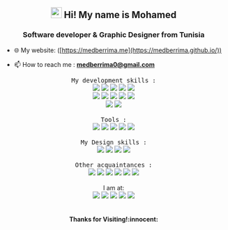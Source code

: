 <h2 align="center"><img src="https://media.giphy.com/media/hvRJCLFzcasrR4ia7z/giphy.gif" width="25px"> Hi! My name is Mohamed</h2>
<h3 align="center">Software developer & Graphic Designer from Tunisia</h3>

- 🌐 My website: ([https://medberrima.me](https://medberrima.github.io/))

- 📫 How to reach me : **medberrima0@gmail.com**




<p align="center">
   <samp>My development skills : </samp> 
<br> 
   <img src="https://img.shields.io/badge/React Js-61DAFB?style=for-the-badge&logo=react&logoColor=black"/>
    <img src="https://img.shields.io/badge/React Native-61DAFB?style=for-the-badge&logo=react&logoColor=black"/>
   <img src=" https://img.shields.io/badge/redux-7A41BA?style=for-the-badge&logo=redux&logoColor=white"/>
     <img src="https://img.shields.io/badge/nest%20JS-D5214A?style=for-the-badge&logo=nestjs&logoColor=white"/>
  <img src="https://img.shields.io/badge/Express%20JS-E7D41C?style=for-the-badge&logo=express&logoColor=black"/>


<br> 

   <img src="https://img.shields.io/badge/JavaScript-F7DF1E?style=for-the-badge&logo=javascript&logoColor=black"/> 
    <img src="https://img.shields.io/badge/TypeScript-2F74C0?style=for-the-badge&logo=TypeScript&logoColor=white"/> 
   <img src="https://img.shields.io/badge/Bootstrap-563D7C?style=for-the-badge&logo=bootstrap&logoColor=white"/>
   <img src="https://img.shields.io/badge/CSS3-1572B6?style=for-the-badge&logo=css3&logoColor=white"/> 
   <img src="https://img.shields.io/badge/HTML5-E34F26?style=for-the-badge&logo=html5&logoColor=white"/><br> 
      <img src="https://img.shields.io/badge/Mongo-green?style=for-the-badge&logo=mongodb&logoColor=black"/>
   <img src="https://img.shields.io/badge/MySQL-orange?style=for-the-badge&logo=mysql&logoColor=black"/>
   <br><br><samp>Tools : </samp> <br>
   <img src="https://img.shields.io/badge/azure%20devops-0078D4?style=for-the-badge&logo=azuredevops&logoColor=white"/>
   <img src="https://img.shields.io/badge/git/github-E34F26?style=for-the-badge&logo=github&logoColor=white"/>
   <img src="https://img.shields.io/badge/Postman-orange?style=for-the-badge&logo=postman&logoColor=white"/>
   <img src="https://img.shields.io/badge/uml-black?style=for-the-badge&logo=UML&logoColor=red"/> 
    <img src="https://img.shields.io/badge/Vs_code-0078D4?style=for-the-badge&logo=visual%20studio%20code&logoColor=white"/> 
  <br><br><samp>My Design skills : </samp> <br>
   <img src="https://img.shields.io/badge/Adobe%20Photoshop-31A8FF?style=for-the-badge&logo=Adobe%20Photoshop&logoColor=black"/> 
  <img src="https://img.shields.io/badge/Adobe%20Illustrator-FF9A00?style=for-the-badge&logo=adobe%20illustrator&logoColor=black"/> 
  <img src="https://img.shields.io/badge/Adobe%20XD-FF61F6?style=for-the-badge&logo=Adobe%20XD&logoColor=black"/> 
   <img src="https://img.shields.io/badge/Miro-yellow?style=for-the-badge&logo=Miro&logoColor=white"/>
    <br><br><samp> Other acquaintances :  </samp> <br>
   <img src="https://img.shields.io/badge/Angular-red?style=for-the-badge&logo=angular&logoColor=white"/>
   <img src="https://img.shields.io/badge/Android-green?style=for-the-badge&logo=android&logoColor=white"/>
  <!-- <img src="https://img.shields.io/badge/Python-yellow?style=for-the-badge&logo=python&logoColor=white"/> -->
     <img src="https://img.shields.io/badge/Spring Boot-61DAFs?style=for-the-badge&logo=SpringBoot&logoColor=white"/>
  <img src="https://img.shields.io/badge/Symfony-000000?style=for-the-badge&logo=Symfony&logoColor=white"/>
  <img src="https://img.shields.io/badge/PHP-777BB4?style=for-the-badge&logo=php&logoColor=white"/>
 <img src="https://img.shields.io/badge/java-blue?style=for-the-badge&logo=java&logoColor=white"/> <br><br>
    I am at: <br>
<a href="https://medberrima.github.io/" target="_blank"><img src="https://img.shields.io/badge/website%20-%2314354C.svg?&style=for-the-badge&logo=website&logoColor=white"/></a>
<a href="https://www.instagram.com/medberrimaa/" target="_blank"><img src="https://img.shields.io/badge/Instagram-E4405F?style=for-the-badge&logo=instagram&logoColor=white"/></a>
<a href="https://www.linkedin.com/in/medberrima/" target="_blank"><img src="https://img.shields.io/badge/LinkedIn-0077B5?style=for-the-badge&logo=linkedin&logoColor=white"/></a>
<a href="https://www.behance.net/medberrima" target="_blank"><img src="https://img.shields.io/badge/-Behance-blue?style=for-the-badge&logo=behance&logoColor=white"/></a>
<a href="https://www.github.com/medberrima" target="_blank"><img src="https://img.shields.io/badge/GitHub-100000?style=for-the-badge&logo=github&logoColor=white"/></a>
<br />
<br />
                

<h4 align="center"> Thanks for Visiting!:innocent:</h4>
</p> 

